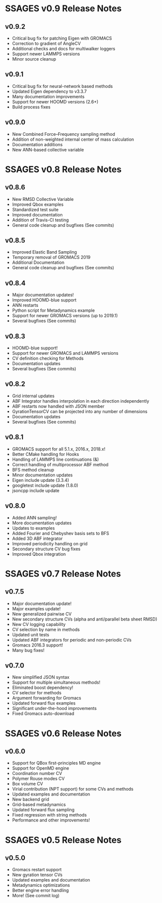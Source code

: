 SSAGES v0.9 Release Notes
=========================

## v0.9.2
- Critical bug fix for patching Eigen with GROMACS
- Correction to gradient of AngleCV
- Additional checks and docs for multiwalker loggers
- Support newer LAMMPS versions
- Minor source cleanup

## v0.9.1
- Critical bug fix for neural-network based methods
- Updated Eigen dependency to v3.3.7
- Many documentation improvements
- Support for newer HOOMD versions (2.6+)
- Build process fixes

## v0.9.0
- New Combined Force–Frequency sampling method
- Addition of non-weighted internal center of mass calculation
- Documentation additions
- New ANN-based collective variable

SSAGES v0.8 Release Notes
=========================

## v0.8.6
- New RMSD Collective Variable
- Improved Qbox examples
- Standardized test suite
- Improved documentation
- Addition of Travis-CI testing
- General code cleanup and bugfixes (See commits)

## v0.8.5
- Improved Elastic Band Sampling
- Temporary removal of GROMACS 2019
- Additional Documentation
- General code cleanup and bugfixes (See commits)

## v0.8.4
- Major documentation updates!
- Improved HOOMD-blue support
- ANN restarts
- Python script for Metadynamics example
- Support for newer GROMACS versions (up to 2019.1)
- Several bugfixes (See commits)

## v0.8.3
- HOOMD-blue support!
- Support for newer GROMACS and LAMMPS versions
- CV definition checking for Methods
- Documentation updates
- Several bugfixes (See commits)

## v0.8.2
- Grid internal updates
- ABF Integrator handles interpolation in each direction independently
- ABF restarts now handled with JSON member
- GyrationTensorCV can be projected into any number of dimensions
- Documentation updates
- Several bugfixes (See commits)

## v0.8.1
- GROMACS support for all 5.1.x, 2016.x, 2018.x!
- Better CMake handling for Hooks
- Handling of LAMMPS line continuations (&)
- Correct handling of multiprocessor ABF method
- BFS method cleanup
- Minor documentation updates
- Eigen include update (3.3.4)
- googletest include update (1.8.0)
- jsoncpp include update

## v0.8.0
- Added ANN sampling!
- More documentation updates
- Updates to examples
- Added Fourier and Chebyshev basis sets to BFS
- Added 3D ABF integrator
- Improved periodicity handling on grid
- Secondary structure CV bug fixes
- Improved Qbox integration


SSAGES v0.7 Release Notes
=========================

## v0.7.5
- Major documentation update!
- Major examples update!
- New generalized pairwise CV
- New secondary structure CVs (alpha and anti/parallel beta sheet RMSD)
- New CV logging capability
- CV selection by name in methods
- Updated unit tests
- Updated ABF integrators for periodic and non-periodic CVs
- Gromacs 2016.3 support!
- Many bug fixes!

## v0.7.0
- New simplified JSON syntax
- Support for multiple simultaneous methods!
- Eliminated boost dependency!
- CV selector for methods
- Argument forwarding for Gromacs
- Updated forward flux examples
- Significant under-the-hood improvements
- Fixed Gromacs auto-download


SSAGES v0.6 Release Notes
=========================

## v0.6.0
- Support for QBox first-principles MD engine
- Support for OpenMD engine
- Coordination number CV
- Polymer Rouse modes CV
- Box volume CV
- Virial contribution (NPT support) for some CVs and methods
- Updated examples and documentation
- New backend grid
- Grid-based metadynamics
- Updated forward flux sampling
- Fixed regression with string methods
- Performance and other improvements!


SSAGES v0.5 Release Notes
=========================

## v0.5.0
- Gromacs restart support
- New gyration tensor CVs
- Updated examples and documentation
- Metadynamics optimizations
- Better engine error handling
- More! (See commit log)
